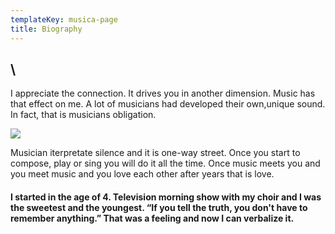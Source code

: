```yaml
---
templateKey: musica-page
title: Biography
---
```

## <!--StartFragment-->

## \

I appreciate the connection. It drives you in another dimension. Music has that effect on me. A lot of musicians had developed their own,unique sound. In fact, that is musicians obligation.



![](https://res.cloudinary.com/teapetradotcom/image/upload/v1597688887/1077562_10201633914996086_1492515090_o_jtuzxe.jpg)

Musician iterpretate silence and it is one-way street. Once you start to compose, play or sing you will do it all the time. Once music meets you and you meet music and you love each other after years that is love.

#### I started in the age of 4. Television morning show with my choir and I was the sweetest and the youngest. “If you tell the truth, you don't have to remember anything.” That was a feeling and now I can verbalize it.

<!--EndFragment-->